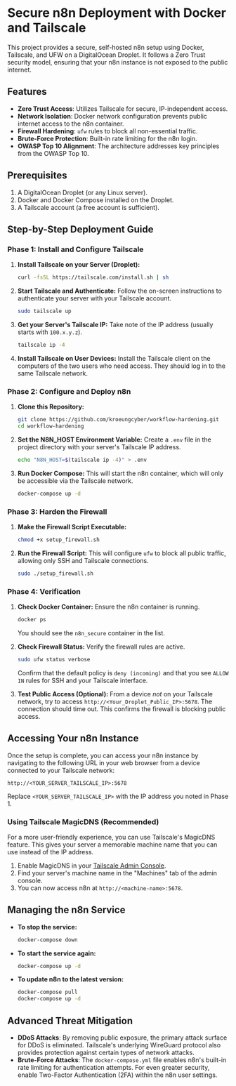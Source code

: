 # Secure n8n Deployment with Docker and Tailscale

This project provides a secure, self-hosted n8n setup using Docker, Tailscale, and UFW on a DigitalOcean Droplet. It follows a Zero Trust security model, ensuring that your n8n instance is not exposed to the public internet.

## Features

- **Zero Trust Access**: Utilizes Tailscale for secure, IP-independent access.
- **Network Isolation**: Docker network configuration prevents public internet access to the n8n container.
- **Firewall Hardening**: `ufw` rules to block all non-essential traffic.
- **Brute-Force Protection**: Built-in rate limiting for the n8n login.
- **OWASP Top 10 Alignment**: The architecture addresses key principles from the OWASP Top 10.

## Prerequisites

1.  A DigitalOcean Droplet (or any Linux server).
2.  Docker and Docker Compose installed on the Droplet.
3.  A Tailscale account (a free account is sufficient).

## Step-by-Step Deployment Guide

### Phase 1: Install and Configure Tailscale

1.  **Install Tailscale on your Server (Droplet):**
    ```bash
    curl -fsSL https://tailscale.com/install.sh | sh
    ```

2.  **Start Tailscale and Authenticate:**
    Follow the on-screen instructions to authenticate your server with your Tailscale account.
    ```bash
    sudo tailscale up
    ```

3.  **Get your Server's Tailscale IP:**
    Take note of the IP address (usually starts with `100.x.y.z`).
    ```bash
    tailscale ip -4
    ```

4.  **Install Tailscale on User Devices:**
    Install the Tailscale client on the computers of the two users who need access. They should log in to the same Tailscale network.

### Phase 2: Configure and Deploy n8n

1.  **Clone this Repository:**
    ```bash
    git clone https://github.com/kroeungcyber/workflow-hardening.git
    cd workflow-hardening
    ```

2.  **Set the N8N_HOST Environment Variable:**
    Create a `.env` file in the project directory with your server's Tailscale IP address.
    ```bash
    echo "N8N_HOST=$(tailscale ip -4)" > .env
    ```

3.  **Run Docker Compose:**
    This will start the n8n container, which will only be accessible via the Tailscale network.
    ```bash
    docker-compose up -d
    ```

### Phase 3: Harden the Firewall

1.  **Make the Firewall Script Executable:**
    ```bash
    chmod +x setup_firewall.sh
    ```

2.  **Run the Firewall Script:**
    This will configure `ufw` to block all public traffic, allowing only SSH and Tailscale connections.
    ```bash
    sudo ./setup_firewall.sh
    ```

### Phase 4: Verification

1.  **Check Docker Container:** Ensure the n8n container is running.
    ```bash
    docker ps
    ```
    You should see the `n8n_secure` container in the list.

2.  **Check Firewall Status:** Verify the firewall rules are active.
    ```bash
    sudo ufw status verbose
    ```
    Confirm that the default policy is `deny (incoming)` and that you see `ALLOW IN` rules for SSH and your Tailscale interface.

3.  **Test Public Access (Optional):** From a device *not* on your Tailscale network, try to access `http://<Your_Droplet_Public_IP>:5678`. The connection should time out. This confirms the firewall is blocking public access.

## Accessing Your n8n Instance

Once the setup is complete, you can access your n8n instance by navigating to the following URL in your web browser from a device connected to your Tailscale network:

`http://<YOUR_SERVER_TAILSCALE_IP>:5678`

Replace `<YOUR_SERVER_TAILSCALE_IP>` with the IP address you noted in Phase 1.

### Using Tailscale MagicDNS (Recommended)

For a more user-friendly experience, you can use Tailscale's MagicDNS feature. This gives your server a memorable machine name that you can use instead of the IP address.

1.  Enable MagicDNS in your [Tailscale Admin Console](https://login.tailscale.com/admin/dns).
2.  Find your server's machine name in the "Machines" tab of the admin console.
3.  You can now access n8n at `http://<machine-name>:5678`.

## Managing the n8n Service

-   **To stop the service:**
    ```bash
    docker-compose down
    ```
-   **To start the service again:**
    ```bash
    docker-compose up -d
    ```
-   **To update n8n to the latest version:**
    ```bash
    docker-compose pull
    docker-compose up -d
    ```

## Advanced Threat Mitigation

-   **DDoS Attacks**: By removing public exposure, the primary attack surface for DDoS is eliminated. Tailscale's underlying WireGuard protocol also provides protection against certain types of network attacks.
-   **Brute-Force Attacks**: The `docker-compose.yml` file enables n8n's built-in rate limiting for authentication attempts. For even greater security, enable Two-Factor Authentication (2FA) within the n8n user settings.
